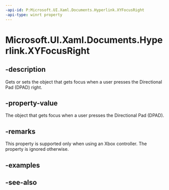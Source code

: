 ```yaml
---
-api-id: P:Microsoft.UI.Xaml.Documents.Hyperlink.XYFocusRight
-api-type: winrt property
---
```


<!-- Property syntax
public Windows.UI.Xaml.DependencyObject XYFocusRight { get;  set; }
-->

# Microsoft.UI.Xaml.Documents.Hyperlink.XYFocusRight

## -description

Gets or sets the object that gets focus when a user presses the Directional Pad (DPAD) right.

## -property-value

The object that gets focus when a user presses the Directional Pad (DPAD).

## -remarks

This property is supported only when using an Xbox controller. The property is ignored otherwise.

## -examples

## -see-also
